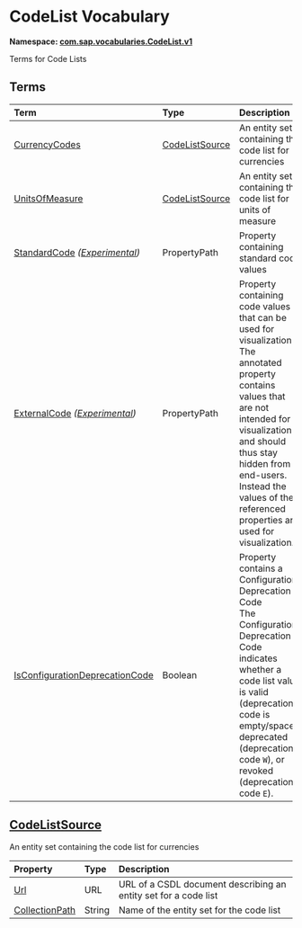 # CodeList Vocabulary
**Namespace: [com.sap.vocabularies.CodeList.v1](CodeList.xml)**

Terms for Code Lists


## Terms

Term|Type|Description
:---|:---|:----------
[CurrencyCodes](./CodeList.xml#L35:~:text=Name="-,CurrencyCodes,-")|[CodeListSource](#CodeListSource)|<a name="CurrencyCodes"></a>An entity set containing the code list for currencies
[UnitsOfMeasure](./CodeList.xml#L39:~:text=Name="-,UnitsOfMeasure,-")|[CodeListSource](#CodeListSource)|<a name="UnitsOfMeasure"></a>An entity set containing the code list for units of measure
[StandardCode](./CodeList.xml#L54:~:text=Name="-,StandardCode,-") *([Experimental](Common.md#Experimental))*|PropertyPath|<a name="StandardCode"></a>Property containing standard code values
[ExternalCode](./CodeList.xml#L59:~:text=Name="-,ExternalCode,-") *([Experimental](Common.md#Experimental))*|PropertyPath|<a name="ExternalCode"></a>Property containing code values that can be used for visualization<br>The annotated property contains values that are not intended for visualization and should thus stay hidden from end-users. Instead the values of the referenced properties are used for visualization.
[IsConfigurationDeprecationCode](./CodeList.xml#L65:~:text=Name="-,IsConfigurationDeprecationCode,-")|Boolean|<a name="IsConfigurationDeprecationCode"></a>Property contains a Configuration Deprecation Code<br>The Configuration Deprecation Code indicates whether a code list value is valid (deprecation code is empty/space), deprecated (deprecation code `W`), or revoked (deprecation code `E`).

## <a name="CodeListSource"></a>[CodeListSource](./CodeList.xml#L43:~:text=Name="-,CodeListSource,-")
An entity set containing the code list for currencies

Property|Type|Description
:-------|:---|:----------
[Url](./CodeList.xml#L45:~:text=Name="-,CodeListSource,-")|URL|URL of a CSDL document describing an entity set for a code list
[CollectionPath](./CodeList.xml#L49:~:text=Name="-,CodeListSource,-")|String|Name of the entity set for the code list
